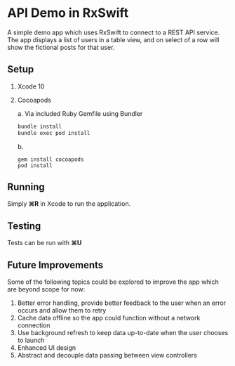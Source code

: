 # API Demo in RxSwift

A simple demo app which uses RxSwift to connect to a REST API service. The app displays a list of users in a table view, and on select of a row will show the fictional posts for that user.

## Setup

1. Xcode 10

2. Cocoapods

   a. Via included Ruby Gemfile using Bundler

   ```bash
   bundle install
   bundle exec pod install
   ```

   b.

   ```
   gem install cocoapods
   pod install
   ```

## Running

Simply **⌘R** in Xcode to run the application.

## Testing

Tests can be run with **⌘U**

## Future Improvements

Some of the following topics could be explored to improve the app which are beyond scope for now:

1. Better error handling, provide better feedback to the user when an error occurs and allow them to retry
2. Cache data offline so the app could function without a network connection
3. Use background refresh to keep data up-to-date when the user chooses to launch
4. Enhanced UI design
5. Abstract and decouple data passing between view controllers

